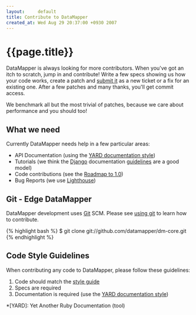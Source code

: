 ```yaml
---
layout:     default
title: Contribute to DataMapper
created_at: Wed Aug 29 20:37:00 +0930 2007
---
```


{{page.title}}
==============

DataMapper is always looking for more contributors. When you've got an itch to
scratch, jump in and contribute! Write a few specs showing us how your code
works, create a patch and [submit it](http://datamapper.lighthouseapp.com/projects/20609-datamapper/)
as a new ticket or a fix for an existing one. After a few patches and many thanks, you'll
get commit access.

We benchmark all but the most trivial of patches, because we care about
performance and you should too!

What we need
------------

Currently DataMapper needs help in a few particular areas:

* API Documentation (using the [YARD documentation style](http://www.yardoc.org/more))
* Tutorials (we think the [Django](http://www.djangoproject.com/) documentation [guidelines](http://jacobian.org/writing/great-documentation/) are a good model)
* Code contributions (see the [Roadmap to 1.0](http://wiki.github.com/datamapper/dm-core/roadmap))
* Bug Reports (we use [Lighthouse](http://datamapper.lighthouseapp.com/))

Git - Edge DataMapper
---------------------

DataMapper development uses [Git](http://git-scm.com/) SCM. Please see [using git](/using-git)
to learn how to contribute.

{% highlight bash %}
$ git clone git://github.com/datamapper/dm-core.git
{% endhighlight %}

Code Style Guidelines
---------------------

When contributing any code to DataMapper, please follow these guidelines:

1. Code should match the [style guide](http://github.com/dkubb/styleguide)
2. Specs are required
3. Documentation is required (use the [YARD documentation style](http://www.yardoc.org/more))

*[YARD]: Yet Another Ruby Documentation (tool)
